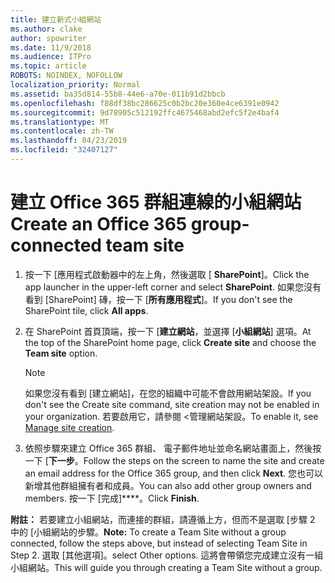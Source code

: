 ```yaml
---
title: 建立新式小組網站
ms.author: clake
author: spowriter
ms.date: 11/9/2018
ms.audience: ITPro
ms.topic: article
ROBOTS: NOINDEX, NOFOLLOW
localization_priority: Normal
ms.assetid: ba35d814-55b8-44e6-a70e-011b91d2bbcb
ms.openlocfilehash: f88df38bc286625c0b2bc20e360e4ce6391e0942
ms.sourcegitcommit: 9d78905c512192ffc4675468abd2efc5f2e4baf4
ms.translationtype: MT
ms.contentlocale: zh-TW
ms.lasthandoff: 04/23/2019
ms.locfileid: "32407127"
---
```

# <a name="create-an-office-365-group-connected-team-site"></a><span data-ttu-id="6a131-102">建立 Office 365 群組連線的小組網站</span><span class="sxs-lookup"><span data-stu-id="6a131-102">Create an Office 365 group-connected team site</span></span>

1. <span data-ttu-id="6a131-103">按一下 [應用程式啟動器中的左上角，然後選取 [ **SharePoint**]。</span><span class="sxs-lookup"><span data-stu-id="6a131-103">Click the app launcher in the upper-left corner and select **SharePoint**.</span></span> <span data-ttu-id="6a131-104">如果您沒有看到 [SharePoint] 磚，按一下 [**所有應用程式**]。</span><span class="sxs-lookup"><span data-stu-id="6a131-104">If you don't see the SharePoint tile, click **All apps**.</span></span>
    
2. <span data-ttu-id="6a131-105">在 SharePoint 首頁頂端，按一下 [**建立網站**，並選擇 [**小組網站**] 選項。</span><span class="sxs-lookup"><span data-stu-id="6a131-105">At the top of the SharePoint home page, click **Create site** and choose the **Team site** option.</span></span> 
    
    > [!NOTE]
    > <span data-ttu-id="6a131-106">如果您沒有看到 [建立網站]，在您的組織中可能不會啟用網站架設。</span><span class="sxs-lookup"><span data-stu-id="6a131-106">If you don't see the Create site command, site creation may not be enabled in your organization.</span></span> <span data-ttu-id="6a131-107">若要啟用它，請參閱 <<c0>管理網站架設。</span><span class="sxs-lookup"><span data-stu-id="6a131-107">To enable it, see [Manage site creation](https://go.microsoft.com/fwlink/?linkid=2009644).</span></span> 
  
3. <span data-ttu-id="6a131-108">依照步驟來建立 Office 365 群組、 電子郵件地址並命名網站畫面上，然後按一下 [**下一步**。</span><span class="sxs-lookup"><span data-stu-id="6a131-108">Follow the steps on the screen to name the site and create an email address for the Office 365 group, and then click **Next**.</span></span> <span data-ttu-id="6a131-109">您也可以新增其他群組擁有者和成員。</span><span class="sxs-lookup"><span data-stu-id="6a131-109">You can also add other group owners and members.</span></span> <span data-ttu-id="6a131-110">按一下 [完成]\*\*\*\*。</span><span class="sxs-lookup"><span data-stu-id="6a131-110">Click **Finish**.</span></span>
  
 <span data-ttu-id="6a131-111">**附註：** 若要建立小組網站，而連接的群組，請遵循上方，但而不是選取 [步驟 2 中的 [小組網站的步驟。</span><span class="sxs-lookup"><span data-stu-id="6a131-111">**Note:** To create a Team Site without a group connected, follow the steps above, but instead of selecting Team Site in Step 2.</span></span> <span data-ttu-id="6a131-112">選取 [其他選項]。</span><span class="sxs-lookup"><span data-stu-id="6a131-112">select Other options.</span></span> <span data-ttu-id="6a131-113">這將會帶領您完成建立沒有一組小組網站。</span><span class="sxs-lookup"><span data-stu-id="6a131-113">This will guide you through creating a Team Site without a group.</span></span> 
    

